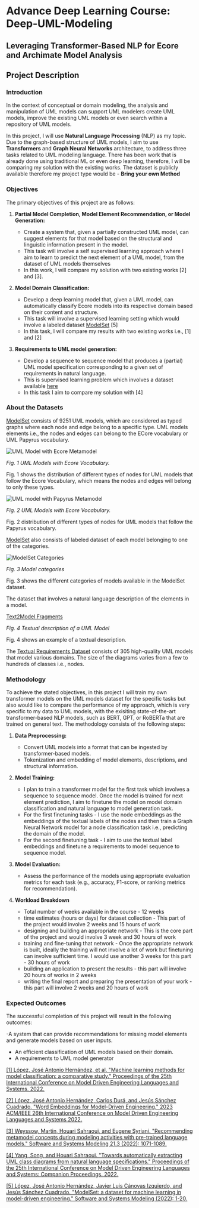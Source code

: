 # Advance Deep Learning Course: Deep-UML-Modeling

## Leveraging Transformer-Based NLP for Ecore and Archimate Model Analysis

## Project Description

### Introduction

In the context of conceptual or domain modeling, the analysis and manipulation of UML models can support UML modelers create UML models, improve the existing UML models or even search within a repository of UML models.

In this project, I will use **Natural Language Processing** (NLP) as my topic. Due to the graph-based structure of UML models, I aim to use **Transformers** and **Graph Neural Networks** architecture, to address three tasks related to UML modeling language.
There has been work that is already done using traditional ML or even deep learning, therefore, I will be comparing my solution with the existing works.
The dataset is publicly available therefore my project type would be - **Bring your own Method**

### Objectives

The primary objectives of this project are as follows:
     
1. **Partial Model Completion, Model Element Recommendation, or Model Generation:**

   - Create a system that, given a partially constructed UML model, can suggest elements for that model based on the structural and linguistic information present in the model.
   - This task will involve a self supervised learning approach where I aim to learn to predict the next element of a UML model, from the dataset of UML models themselves
   - In this work, I will compare my solution with two existing works [2] and [3].

2. **Model Domain Classification:**

   - Develop a deep learning model that, given a UML model, can automatically classify Ecore models into its respective domain based on their content and structure.
   - This task will involve a supervised learning setting which would involve a labeled dataset [ModelSet](https://github.com/modelset/modelset-dataset) [5]
   - In this task, I will compare my results with two existing works i.e., [1] and [2]

3. **Requirements to UML model generation:**

   - Develop a sequence to sequence model that produces a (partial) UML model specification corresponding to a given set of requirements in natural language.
   - This is supervised learning problem which involves a dataset available [here](https://web.imt-atlantique.fr/x-info/atlanmod/index.php?title=Zoos)
   - In this task I aim to compare my solution with [4]


### About the Datasets

[ModelSet](https://github.com/modelset/modelset-dataset) consists of 9251 UML models, which are considered as typed graphs where each node and edge belong to a specific type. 
UML models elements i.e., the nodes and edges can belong to the ECore vocabulary or UML Papyrus vocabulary. 

![UML Model with Ecore Metamodel](imgs/ModelSet-Ecore-Dataset.png) 

*Fig. 1 UML Models with Ecore Vocabulary.*

Fig. 1 shows the distribution of different types of nodes for UML models that follow the Ecore Vocabulary, which means the nodes and edges will belong to only these types.

![UML model with Papyrus Metamodel](imgs/ModelSet-UML-Dataset.png) 

*Fig. 2 UML Models with Ecore Vocabulary.*

Fig. 2 distribution of different types of nodes for UML models that follow the Papyrus vocabulary.

[ModelSet](https://github.com/modelset/modelset-dataset) also consists of labeled dataset of each model belonging to one of the categories.

![ModelSet Categories](imgs/ModelSet-Categories.png)

*Fig. 3 Model categories*

Fig. 3 shows the different categories of models available in the ModelSet dataset.

The dataset that involves a natural language description of the elements in a model. 

[Text2Model Fragments](imgs/Text2Model-fragments.png)

*Fig. 4 Textual description of a UML Model*

Fig. 4 shows an example of a textual description. 

The [Textual Requirements Dataset](https://web.imt-atlantique.fr/x-info/atlanmod/index.php?title=Zoos) consists of 305 high-quality UML models that model various domains. The size of the diagrams varies from a few to hundreds of classes i.e., nodes.

### Methodology

To achieve the stated objectives, in this project I will train my own transformer models on the UML models dataset for the specific tasks but also would like to compare the performance of my approach, which is very specific to my data to UML models, with the exisiting state-of-the-art transformer-based NLP models, such as BERT, GPT, or RoBERTa that are trained on general text. The methodology consists of the following steps:

1. **Data Preprocessing:**

   - Convert UML models into a format that can be ingested by transformer-based models.
   - Tokenization and embedding of model elements, descriptions, and structural information.
     
2. **Model Training:**
   - I plan to train a transformer model for the first task which involves a sequence to sequence model. Once the model is trained for next element prediction, I aim to finetune the model on model domain classification and natural language to model generation task.
   - For the first finetuning tasks - I use the node embeddings as the embeddings of the textual labels of the nodes and then train a Graph Neural Network model for a node classification task i.e., predicting the domain of the model.
   - For the second finetuning task - I aim to use the textual label embeddings and finetune a requirements to model sequence to sequence model.
   
3. **Model Evaluation:**
   - Assess the performance of the models using appropriate evaluation metrics for each task (e.g., accuracy, F1-score, or ranking metrics for recommendation).

4. **Workload Breakdown**
   - Total number of weeks available in the course -  12 weeks
   - time estimates (hours or days) for dataset collection - This part of the project would involve 2 weeks and 15 hours of work
   - designing and building an appropriate network - This is the core part of the project and would involve 3 week and 30 hours of work
   - training and fine-tuning that network - Once the appropriate network is built, ideally the training will not involve a lot of work but finetuning can involve sufficient time. I would use another 3 weeks for this part - 30 hours of work
   - building an application to present the results - this part will involve 20 hours of works in 2 weeks
   - writing the final report and preparing the presentation of your work - this part will involve 2 weeks and 20 hours of work 
     

### Expected Outcomes

The successful completion of this project will result in the following outcomes:

-A system that can provide recommendations for missing model elements and generate models based on user inputs.
- An efficient classification of UML models based on their domain.
- A requirements to UML model generator

[[1] López, José Antonio Hernández, et al. &#34;Machine learning methods for model classification: a comparative study.&#34; Proceedings of the 25th International Conference on Model Driven Engineering Languages and Systems. 2022.](https://dl.acm.org/doi/pdf/10.1145/3550355.3552461) 

[[2] López, José Antonio Hernández, Carlos Durá, and Jesús Sánchez Cuadrado. &#34;Word Embeddings for Model-Driven Engineering.&#34; 2023 ACM/IEEE 26th International Conference on Model Driven Engineering Languages and Systems 2022.](https://jesusc.github.io/papers/models23-worde4mde.pdf) 

[[3] Weyssow, Martin, Houari Sahraoui, and Eugene Syriani. &#34;Recommending metamodel concepts during modeling activities with pre-trained language models.&#34; Software and Systems Modeling 21.3 (2022): 1071-1089.](https://link.springer.com/article/10.1007/s10270-022-00975-5) 

[[4] Yang, Song, and Houari Sahraoui. &#34;Towards automatically extracting UML class diagrams from natural language specifications.&#34; Proceedings of the 25th International Conference on Model Driven Engineering Languages and Systems: Companion Proceedings. 2022.](https://dl.acm.org/doi/pdf/10.1145/3550356.3561592)

[[5] López, José Antonio Hernández, Javier Luis Cánovas Izquierdo, and Jesús Sánchez Cuadrado. "ModelSet: a dataset for machine learning in model-driven engineering." Software and Systems Modeling (2022): 1-20.](https://link.springer.com/article/10.1007/s10270-021-00929-3)
